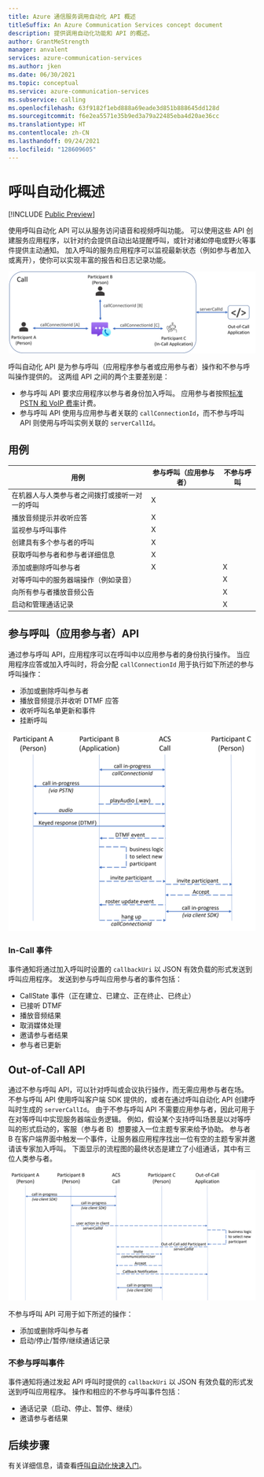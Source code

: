 ```yaml
---
title: Azure 通信服务调用自动化 API 概述
titleSuffix: An Azure Communication Services concept document
description: 提供调用自动化功能和 API 的概述。
author: GrantMeStrength
manager: anvalent
services: azure-communication-services
ms.author: jken
ms.date: 06/30/2021
ms.topic: conceptual
ms.service: azure-communication-services
ms.subservice: calling
ms.openlocfilehash: 63f9182f1ebd888a69eade3d851b888645dd128d
ms.sourcegitcommit: f6e2ea5571e35b9ed3a79a22485eba4d20ae36cc
ms.translationtype: HT
ms.contentlocale: zh-CN
ms.lasthandoff: 09/24/2021
ms.locfileid: "128609605"
---
```

# <a name="call-automation-overview"></a>呼叫自动化概述

[!INCLUDE [Public Preview](../../includes/public-preview-include-document.md)]

使用呼叫自动化 API 可以从服务访问语音和视频呼叫功能。 可以使用这些 API 创建服务应用程序，以针对约会提供自动出站提醒呼叫，或针对诸如停电或野火等事件提供主动通知。 加入呼叫的服务应用程序可以监视最新状态（例如参与者加入或离开），使你可以实现丰富的报告和日志记录功能。

![参与和不参与呼叫的应用](../media/call-automation-apps.png)

呼叫自动化 API 是为参与呼叫（应用程序参与者或应用参与者）操作和不参与呼叫操作提供的。 这两组 API 之间的两个主要差别是：
- 参与呼叫 API 要求应用程序以参与者身份加入呼叫。 应用参与者按照[标准 PSTN 和 VoIP 费率](https://azure.microsoft.com/pricing/details/communication-services/)计费。
- 参与呼叫 API 使用与应用参与者关联的 `callConnectionId`，而不参与呼叫 API 则使用与呼叫实例关联的 `serverCallId`。 

## <a name="use-cases"></a>用例
| 用例                                                       | 参与呼叫（应用参与者） | 不参与呼叫   |
| ---------------------------------------------------------------| ------------------------- | ------------- |
| 在机器人与人类参与者之间拨打或接听一对一的呼叫  | X                         |               |
| 播放音频提示并收听应答                    | X                         |               |
| 监视参与呼叫事件                                         | X                         |               |
| 创建具有多个参与者的呼叫                        | X                         |               |
| 获取呼叫参与者和参与者详细信息                  | X                         |               |
| 添加或删除呼叫参与者                                | X                         | X             |
| 对等呼叫中的服务器端操作（例如录音）     |                           | X             |
| 向所有参与者播放音频公告                   |                           | X             |
| 启动和管理通话记录                                |                           | X             |

## <a name="in-call-app-participant-apis"></a>参与呼叫（应用参与者）API

通过参与呼叫 API，应用程序可以在呼叫中以应用参与者的身份执行操作。 当应用程序应答或加入呼叫时，将会分配 `callConnectionId` 用于执行如下所述的参与呼叫操作：
- 添加或删除呼叫参与者
- 播放音频提示并收听 DTMF 应答
- 收听呼叫名单更新和事件
- 挂断呼叫

![参与呼叫应用程序](../media/call-automation-in-call.png)

### <a name="in-call-events"></a>In-Call 事件
事件通知将通过加入呼叫时设置的 `callbackUri` 以 JSON 有效负载的形式发送到呼叫应用程序。 发送到参与呼叫应用参与者的事件包括：
- CallState 事件（正在建立、已建立、正在终止、已终止）
- 已接听 DTMF
- 播放音频结果
- 取消媒体处理
- 邀请参与者结果
- 参与者已更新

## <a name="out-of-call-apis"></a>Out-of-Call API
通过不参与呼叫 API，可以针对呼叫或会议执行操作，而无需应用参与者在场。 不参与呼叫 API 使用呼叫客户端 SDK 提供的，或者在通过呼叫自动化 API 创建呼叫时生成的 `serverCallId`。 由于不参与呼叫 API 不需要应用参与者，因此可用于在对等呼叫中实现服务器端业务逻辑。 例如，假设某个支持呼叫场景是以对等呼叫的形式启动的，客服（参与者 B）想要接入一位主题专家来给予协助。 参与者 B 在客户端界面中触发一个事件，让服务器应用程序找出一位有空的主题专家并邀请该专家加入呼叫。 下面显示的流程图的最终状态是建立了小组通话，其中有三位人类参与者。

![不参与呼叫应用程序](../media/call-automation-out-of-call.png)

不参与呼叫 API 可用于如下所述的操作：
- 添加或删除呼叫参与者
- 启动/停止/暂停/继续通话记录
                                                       
### <a name="out-of-call-events"></a>不参与呼叫事件
事件通知将通过发起 API 呼叫时提供的 `callbackUri` 以 JSON 有效负载的形式发送到呼叫应用程序。 操作和相应的不参与呼叫事件包括：
- 通话记录（启动、停止、暂停、继续）
- 邀请参与者结果

## <a name="next-steps"></a>后续步骤
有关详细信息，请查看[呼叫自动化快速入门](../../quickstarts/voice-video-calling/call-automation-api-sample.md)。
